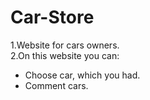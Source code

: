 # Car-Store
1.Website for cars owners.<br>
2.On this website you can: 
* Choose car, which you had.
* Comment cars.

